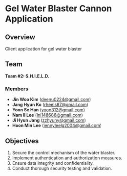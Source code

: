 # Gel Water Blaster Cannon Application

## Overview 
Client application for gel water blaster

## Team

**Team #2: S.H.I.E.L.D.**

### Members
- **Jin Woo Kim** (deenu0224@gmail.com)
- **Jang Hyun Ko** (rheels87@gmail.com)
- **Yoon Se Han** (yoon312@gmail.com)
- **Nam Il Lee** (lni148686@gmail.com)
- **Ji Hyun Jang** (zzhyuny@gmail.com)
- **Hoon Min Lee** (jennyleelg2004@gmail.com)

## Objectives
1. Secure the control mechanism of the water blaster.
2. Implement authentication and authorization measures.
3. Ensure data integrity and confidentiality.
4. Conduct thorough security testing and validation.
